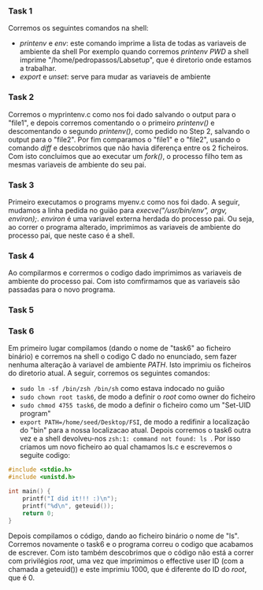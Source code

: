 ### Task 1
Corremos os seguintes comandos na shell:
- _printenv_ e _env_: este comando imprime a lista de todas as variaveis de ambiente da shell
Por exemplo quando corremos _printenv PWD_ a shell imprime "/home/pedropassos/Labsetup", que é diretorio onde estamos a trabalhar.
- _export_ e _unset_: serve para mudar as variaveis de ambiente

### Task 2
Corremos o myprintenv.c como nos foi dado salvando o output para o "file1", e depois corremos comentando o o primeiro _printenv()_ e descomentando o segundo _printenv()_, como pedido no Step 2, salvando o output para o "file2". Por fim  comparamos o "file1" e o "file2", usando o comando _diff_ e descobrimos que não havia diferença entre os 2 ficheiros. Com isto concluimos que ao executar um _fork()_, o processo filho tem as mesmas variaveis de ambiente do seu pai.

### Task 3
Primeiro executamos o programs myenv.c como nos foi dado. A seguir, mudamos a linha pedida no guião para _execve("/usr/bin/env", argv, environ);_. _environ_ é uma variavel externa herdada do processo pai. Ou seja, ao correr o programa alterado, imprimimos as variaveis de ambiente do processo pai, que neste caso é a shell.

### Task 4
Ao compilarmos e corrermos o codigo dado imprimimos as variaveis de ambiente do processo pai. Com isto comfirmamos que as variaveis são passadas para o novo programa.

### Task 5

### Task 6
Em primeiro lugar compilamos (dando o nome de "task6" ao ficheiro binário) e corremos na shell o codigo C dado no enunciado, sem fazer nenhuma alteração à variavel de ambiente _PATH_. Isto imprimiu os ficheiros do diretorio atual. 
A seguir, corremos os seguintes comandos:
- `sudo ln -sf /bin/zsh /bin/sh` como estava indocado no guião
- `sudo chown root task6`, de modo a definir o _root_ como owner do ficheiro
- `sudo chmod 4755 task6`, de modo a definir o ficheiro como um "Set-UID program"
- `export PATH=/home/seed/Desktop/FSI`, de modo a redifinir a localização do "bin" para a nossa localizacao atual.
Depois corremos o task6 outra vez e a shell devolveu-nos `zsh:1: command not found: ls `.
Por isso criamos um novo ficheiro ao qual chamamos ls.c e escrevemos o seguite codigo:
```c
#include <stdio.h>
#include <unistd.h>

int main() {
    printf("I did it!!! :)\n");
    printf("%d\n", geteuid());
    return 0;
}


```
Depois compilamos o código, dando ao ficheiro binário o nome de "ls".
Corremos novamente o task6 e o programa correu o codigo que acabamos de escrever.
Com isto também descobrimos que o código não está a correr com privilégios _root_, uma vez que imprimimos o effective user ID (com a chamada a geteuid()) e este imprimiu 1000, que é diferente do ID do _root_, que é 0.
